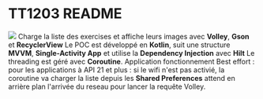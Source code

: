 # TT1203 README

<img src="https://i.imgur.com/XL4EYHx.png"> </n>
Charge la liste des exercises et affiche leurs images avec **Volley**, **Gson** et **RecyclerView** </n>
Le POC est développé en **Kotlin**, suit une structure **MVVM**, **Single-Activity App** et utilise la **Dependency Injection** avec **Hilt** </n>
Le threading est géré avec **Coroutine**. </n>
Application fonctionnement Best effort : pour les applications à API 21 et plus : si le wifi n'est pas activié, la coroutine va charger la liste depuis les **Shared Preferences** attend en arrière plan l'arrivée du reseau pour lancer la requête Volley.
